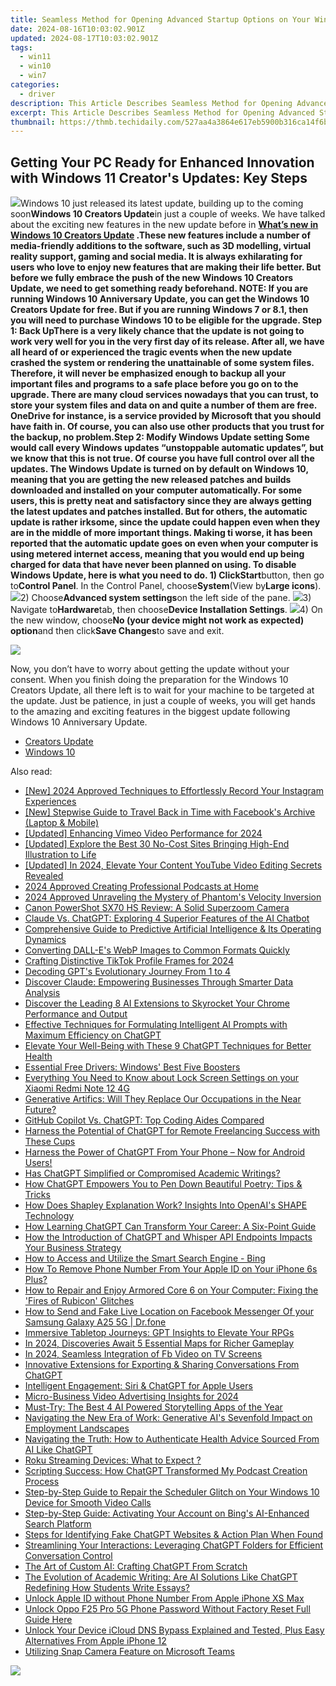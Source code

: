 ```yaml
---
title: Seamless Method for Opening Advanced Startup Options on Your Windows 11 System
date: 2024-08-16T10:03:02.901Z
updated: 2024-08-17T10:03:02.901Z
tags:
  - win11
  - win10
  - win7
categories:
  - driver
description: This Article Describes Seamless Method for Opening Advanced Startup Options on Your Windows 11 System
excerpt: This Article Describes Seamless Method for Opening Advanced Startup Options on Your Windows 11 System
thumbnail: https://thmb.techidaily.com/527aa4a3864e617eb5900b316ca14f6baa8ae1f4cbbc3b923f7a9d59fce31293.jpg
---
```


## Getting Your PC Ready for Enhanced Innovation with Windows 11 Creator's Updates: Key Steps

![](https://images.drivereasy.com/wp-content/uploads/2017/03/img_58d3451c8954f.jpg)Windows 10 just released its latest update, building up to the coming soon**Windows 10 Creators Update**in just a couple of weeks. We have talked about the exciting new features in the new update before in **[What’s new in Windows 10 Creators Update](https://tools.techidaily.com/drivereasy/download/) .**These new features include a number of media-friendly additions to the software, such as 3D modelling, virtual reality support, gaming and social media. It is always exhilarating for users who love to enjoy new features that are making their life better. But before we fully embrace the push of the new Windows 10 Creators Update, we need to get something ready beforehand. **NOTE**: If you are running Windows 10 Anniversary Update, you can get the Windows 10 Creators Update for free. But if you are running Windows 7 or 8.1, then you will need to purchase Windows 10 to be eligible for the upgrade. **Step 1: Back Up**There is a very likely chance that the update is not going to work very well for you in the very first day of its release. After all, we have all heard of or experienced the tragic events when the new update crashed the system or rendering the unattainable of some system files. Therefore, it will never be emphasized enough to backup all your important files and programs to a safe place before you go on to the upgrade. There are many cloud services nowadays that you can trust, to store your system files and data on and quite a number of them are free. OneDrive for instance, is a service provided by Microsoft that you should have faith in. Of course, you can also use other products that you trust for the backup, no problem.**Step 2: Modify Windows Update setting** Some would call every Windows updates “unstoppable automatic updates”, but we know that this is not true. Of course you have full control over all the updates. The Windows Update is turned on by default on Windows 10, meaning that you are getting the new released patches and builds downloaded and installed on your computer automatically. For some users, this is pretty neat and satisfactory since they are always getting the latest updates and patches installed. But for others, the automatic update is rather irksome, since the update could happen even when they are in the middle of more important things. Making ti worse, it has been reported that the automatic update goes on even when your computer is using metered internet access, meaning that you would end up being charged for data that have never been planned on using. To disable Windows Update, here is what you need to do. 1) Click**Start**button, then go to**Control Panel**. In the Control Panel, choose**System**(View by**Large icons**). ![](https://images.drivereasy.com/wp-content/uploads/2017/03/img_58d37b6223434.jpg)2) Choose**Advanced system settings**on the left side of the pane. ![](https://images.drivereasy.com/wp-content/uploads/2017/03/img_58d37ccdb3563.jpg)3) Navigate to**Hardware**tab, then choose**Device Installation Settings**. ![](https://images.drivereasy.com/wp-content/uploads/2017/03/img_58d37dffc0d4c.jpg)4) On the new window, choose**No (your device might not work as expected) option**and then click**Save Changes**to save and exit.

![](https://images.drivereasy.com/wp-content/uploads/2017/03/img_58d37e7c2bf99.jpg)

Now, you don’t have to worry about getting the update without your consent. When you finish doing the preparation for the Windows 10 Creators Update, all there left is to wait for your machine to be targeted at the update. Just be patience, in just a couple of weeks, you will get hands to the amazing and exciting features in the biggest update following Windows 10 Anniversary Update.

* [Creators Update](https://tools.techidaily.com/drivereasy/download/)
* [Windows 10](https://tools.techidaily.com/drivereasy/download/)

<ins class="adsbygoogle"
     style="display:block"
     data-ad-format="autorelaxed"
     data-ad-client="ca-pub-7571918770474297"
     data-ad-slot="1223367746"></ins>



<ins class="adsbygoogle"
     style="display:block"
     data-ad-client="ca-pub-7571918770474297"
     data-ad-slot="8358498916"
     data-ad-format="auto"
     data-full-width-responsive="true"></ins>

<span class="atpl-alsoreadstyle">Also read:</span>
<div><ul>
<li><a href="https://instagram-video-recordings.techidaily.com/new-2024-approved-techniques-to-effortlessly-record-your-instagram-experiences/"><u>[New] 2024 Approved  Techniques to Effortlessly Record Your Instagram Experiences</u></a></li>
<li><a href="https://facebook-clips.techidaily.com/new-stepwise-guide-to-travel-back-in-time-with-facebooks-archive-laptop-and-mobile/"><u>[New] Stepwise Guide to Travel Back in Time with Facebook's Archive (Laptop & Mobile)</u></a></li>
<li><a href="https://vimeo-videos.techidaily.com/updated-enhancing-vimeo-video-performance-for-2024/"><u>[Updated] Enhancing Vimeo Video Performance for 2024</u></a></li>
<li><a href="https://some-knowledge.techidaily.com/updated-explore-the-best-30-no-cost-sites-bringing-high-end-illustration-to-life/"><u>[Updated] Explore the Best 30 No-Cost Sites Bringing High-End Illustration to Life</u></a></li>
<li><a href="https://facebook-video-share.techidaily.com/updated-in-2024-elevate-your-content-youtube-video-editing-secrets-revealed/"><u>[Updated] In 2024, Elevate Your Content  YouTube Video Editing Secrets Revealed</u></a></li>
<li><a href="https://video-capture.techidaily.com/2024-approved-creating-professional-podcasts-at-home/"><u>2024 Approved  Creating Professional Podcasts at Home</u></a></li>
<li><a href="https://some-guidance.techidaily.com/2024-approved-unraveling-the-mystery-of-phantoms-velocity-inversion/"><u>2024 Approved  Unraveling the Mystery of Phantom's Velocity Inversion</u></a></li>
<li><a href="https://buynow-info.techidaily.com/canon-powershot-sx70-hs-review-a-solid-superzoom-camera/"><u>Canon PowerShot SX70 HS Review: A Solid Superzoom Camera</u></a></li>
<li><a href="https://tech-haven.techidaily.com/claude-vs-chatgpt-exploring-4-superior-features-of-the-ai-chatbot/"><u>Claude Vs. ChatGPT: Exploring 4 Superior Features of the AI Chatbot</u></a></li>
<li><a href="https://tech-haven.techidaily.com/comprehensive-guide-to-predictive-artificial-intelligence-and-its-operating-dynamics/"><u>Comprehensive Guide to Predictive Artificial Intelligence & Its Operating Dynamics</u></a></li>
<li><a href="https://tech-haven.techidaily.com/converting-dall-es-webp-images-to-common-formats-quickly/"><u>Converting DALL-E's WebP Images to Common Formats Quickly</u></a></li>
<li><a href="https://tiktok-videos.techidaily.com/crafting-distinctive-tiktok-profile-frames-for-2024/"><u>Crafting Distinctive TikTok Profile Frames for 2024</u></a></li>
<li><a href="https://tech-haven.techidaily.com/decoding-gpts-evolutionary-journey-from-1-to-4/"><u>Decoding GPT's Evolutionary Journey From 1 to 4</u></a></li>
<li><a href="https://tech-haven.techidaily.com/discover-claude-empowering-businesses-through-smarter-data-analysis/"><u>Discover Claude: Empowering Businesses Through Smarter Data Analysis</u></a></li>
<li><a href="https://tech-haven.techidaily.com/discover-the-leading-8-ai-extensions-to-skyrocket-your-chrome-performance-and-output/"><u>Discover the Leading 8 AI Extensions to Skyrocket Your Chrome Performance and Output</u></a></li>
<li><a href="https://tech-haven.techidaily.com/effective-techniques-for-formulating-intelligent-ai-prompts-with-maximum-efficiency-on-chatgpt/"><u>Effective Techniques for Formulating Intelligent AI Prompts with Maximum Efficiency on ChatGPT</u></a></li>
<li><a href="https://tech-haven.techidaily.com/elevate-your-well-being-with-these-9-chatgpt-techniques-for-better-health/"><u>Elevate Your Well-Being with These 9 ChatGPT Techniques for Better Health</u></a></li>
<li><a href="https://windows11.techidaily.com/essential-free-drivers-windows-best-five-boosters/"><u>Essential Free Drivers: Windows' Best Five Boosters</u></a></li>
<li><a href="https://unlock-android.techidaily.com/everything-you-need-to-know-about-lock-screen-settings-on-your-xiaomi-redmi-note-12-4g-by-drfone-android/"><u>Everything You Need to Know about Lock Screen Settings on your Xiaomi Redmi Note 12 4G</u></a></li>
<li><a href="https://tech-haven.techidaily.com/generative-artifics-will-they-replace-our-occupations-in-the-near-future/"><u>Generative Artifics: Will They Replace Our Occupations in the Near Future?</u></a></li>
<li><a href="https://tech-haven.techidaily.com/github-copilot-vs-chatgpt-top-coding-aides-compared/"><u>GitHub Copilot Vs. ChatGPT: Top Coding Aides Compared</u></a></li>
<li><a href="https://tech-haven.techidaily.com/harness-the-potential-of-chatgpt-for-remote-freelancing-success-with-these-cups/"><u>Harness the Potential of ChatGPT for Remote Freelancing Success with These Cups</u></a></li>
<li><a href="https://tech-haven.techidaily.com/harness-the-power-of-chatgpt-from-your-phone-now-for-android-users/"><u>Harness the Power of ChatGPT From Your Phone – Now for Android Users!</u></a></li>
<li><a href="https://tech-haven.techidaily.com/has-chatgpt-simplified-or-compromised-academic-writings/"><u>Has ChatGPT Simplified or Compromised Academic Writings?</u></a></li>
<li><a href="https://tech-haven.techidaily.com/how-chatgpt-empowers-you-to-pen-down-beautiful-poetry-tips-and-tricks/"><u>How ChatGPT Empowers You to Pen Down Beautiful Poetry: Tips & Tricks</u></a></li>
<li><a href="https://tech-haven.techidaily.com/how-does-shapley-explanation-work-insights-into-openais-shape-technology/"><u>How Does Shapley Explanation Work? Insights Into OpenAI's SHAPE Technology</u></a></li>
<li><a href="https://tech-haven.techidaily.com/how-learning-chatgpt-can-transform-your-career-a-six-point-guide/"><u>How Learning ChatGPT Can Transform Your Career: A Six-Point Guide</u></a></li>
<li><a href="https://tech-haven.techidaily.com/how-the-introduction-of-chatgpt-and-whisper-api-endpoints-impacts-your-business-strategy/"><u>How the Introduction of ChatGPT and Whisper API Endpoints Impacts Your Business Strategy</u></a></li>
<li><a href="https://tech-haven.techidaily.com/how-to-access-and-utilize-the-smart-search-engine-bing/"><u>How to Access and Utilize the Smart Search Engine - Bing</u></a></li>
<li><a href="https://apple-account.techidaily.com/how-to-remove-phone-number-from-your-apple-id-on-your-iphone-6s-plus-by-drfone-ios/"><u>How To Remove Phone Number From Your Apple ID on Your iPhone 6s Plus?</u></a></li>
<li><a href="https://win-answers.techidaily.com/how-to-repair-and-enjoy-armored-core-6-on-your-computer-fixing-the-fires-of-rubicon-glitches/"><u>How to Repair and Enjoy Armored Core 6 on Your Computer: Fixing the 'Fires of Rubicon' Glitches</u></a></li>
<li><a href="https://location-social.techidaily.com/how-to-send-and-fake-live-location-on-facebook-messenger-of-your-samsung-galaxy-a25-5g-drfone-by-drfone-virtual-android/"><u>How to Send and Fake Live Location on Facebook Messenger Of your Samsung Galaxy A25 5G | Dr.fone</u></a></li>
<li><a href="https://tech-haven.techidaily.com/immersive-tabletop-journeys-gpt-insights-to-elevate-your-rpgs/"><u>Immersive Tabletop Journeys: GPT Insights to Elevate Your RPGs</u></a></li>
<li><a href="https://remote-screen-capture.techidaily.com/in-2024-discoveries-await-5-essential-maps-for-richer-gameplay/"><u>In 2024, Discoveries Await  5 Essential Maps for Richer Gameplay</u></a></li>
<li><a href="https://facebook-video-recording.techidaily.com/in-2024-seamless-integration-of-fb-video-on-tv-screens/"><u>In 2024, Seamless Integration of Fb Video on TV Screens</u></a></li>
<li><a href="https://tech-haven.techidaily.com/innovative-extensions-for-exporting-and-sharing-conversations-from-chatgpt/"><u>Innovative Extensions for Exporting & Sharing Conversations From ChatGPT</u></a></li>
<li><a href="https://tech-haven.techidaily.com/intelligent-engagement-siri-and-chatgpt-for-apple-users/"><u>Intelligent Engagement: Siri & ChatGPT for Apple Users</u></a></li>
<li><a href="https://youtube-webster.techidaily.com/-business-video-advertising-insights-for-2024/"><u>Micro-Business Video Advertising Insights for 2024</u></a></li>
<li><a href="https://tech-haven.techidaily.com/must-try-the-best-4-ai-powered-storytelling-apps-of-the-year/"><u>Must-Try: The Best 4 AI Powered Storytelling Apps of the Year</u></a></li>
<li><a href="https://tech-haven.techidaily.com/navigating-the-new-era-of-work-generative-ais-sevenfold-impact-on-employment-landscapes/"><u>Navigating the New Era of Work: Generative AI's Sevenfold Impact on Employment Landscapes</u></a></li>
<li><a href="https://tech-haven.techidaily.com/navigating-the-truth-how-to-authenticate-health-advice-sourced-from-ai-like-chatgpt/"><u>Navigating the Truth: How to Authenticate Health Advice Sourced From AI Like ChatGPT</u></a></li>
<li><a href="https://buynow-help.techidaily.com/roku-streaming-devices-what-to-expect/"><u>Roku Streaming Devices: What to Expect ?</u></a></li>
<li><a href="https://tech-haven.techidaily.com/scripting-success-how-chatgpt-transformed-my-podcast-creation-process/"><u>Scripting Success: How ChatGPT Transformed My Podcast Creation Process</u></a></li>
<li><a href="https://blue-screen-error.techidaily.com/step-by-step-guide-to-repair-the-scheduler-glitch-on-your-windows-10-device-for-smooth-video-calls/"><u>Step-by-Step Guide to Repair the Scheduler Glitch on Your Windows 10 Device for Smooth Video Calls</u></a></li>
<li><a href="https://tech-haven.techidaily.com/step-by-step-guide-activating-your-account-on-bings-ai-enhanced-search-platform/"><u>Step-by-Step Guide: Activating Your Account on Bing's AI-Enhanced Search Platform</u></a></li>
<li><a href="https://tech-haven.techidaily.com/steps-for-identifying-fake-chatgpt-websites-and-action-plan-when-found/"><u>Steps for Identifying Fake ChatGPT Websites & Action Plan When Found</u></a></li>
<li><a href="https://tech-haven.techidaily.com/streamlining-your-interactions-leveraging-chatgpt-folders-for-efficient-conversation-control/"><u>Streamlining Your Interactions: Leveraging ChatGPT Folders for Efficient Conversation Control</u></a></li>
<li><a href="https://tech-haven.techidaily.com/the-art-of-custom-ai-crafting-chatgpt-from-scratch/"><u>The Art of Custom AI: Crafting ChatGPT From Scratch</u></a></li>
<li><a href="https://tech-haven.techidaily.com/the-evolution-of-academic-writing-are-ai-solutions-like-chatgpt-redefining-how-students-write-essays/"><u>The Evolution of Academic Writing: Are AI Solutions Like ChatGPT Redefining How Students Write Essays?</u></a></li>
<li><a href="https://apple-account.techidaily.com/unlock-apple-id-without-phone-number-from-apple-iphone-xs-max-by-drfone-ios/"><u>Unlock Apple ID without Phone Number From Apple iPhone XS Max</u></a></li>
<li><a href="https://android-unlock.techidaily.com/unlock-oppo-f25-pro-5g-phone-password-without-factory-reset-full-guide-here-by-drfone-android/"><u>Unlock Oppo F25 Pro 5G Phone Password Without Factory Reset Full Guide Here</u></a></li>
<li><a href="https://activate-lock.techidaily.com/unlock-your-device-icloud-dns-bypass-explained-and-tested-plus-easy-alternatives-from-apple-iphone-12-by-drfone-ios/"><u>Unlock Your Device iCloud DNS Bypass Explained and Tested, Plus Easy Alternatives From Apple iPhone 12</u></a></li>
<li><a href="https://snapchat-videos.techidaily.com/utilizing-snap-camera-feature-on-microsoft-teams/"><u>Utilizing Snap Camera Feature on Microsoft Teams</u></a></li>
</ul></div>

<!-- affiliate ads begin -->
<a href="https://store.bitdefender.com/affiliate.php?ACCOUNT=BITLATIN&AFFILIATE=108875&PATH=http%3A%2F%2Fwww.bitdefender.com%2Fbusiness%3FAFFILIATE%3D108875%26RESOURCE%3D30%2525%2BOff%2Ball%2BGravityZone%2BProducts"><img src="https://www.bitdefender.com/content/dam/bitdefender/business/campaign/1200X628.png" border="0"></a>
<!-- affiliate ads end -->
